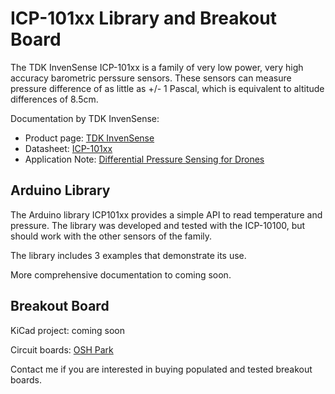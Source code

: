 # ICP-101xx Library and Breakout Board

The TDK InvenSense ICP-101xx is a family of very low power, very high accuracy barometric perssure sensors. These sensors can measure pressure difference of as little as +/- 1 Pascal, which is equivalent to altitude differences of 8.5cm.

Documentation by TDK InvenSense:
* Product page: [TDK InvenSense](https://www.invensense.com/products/1-axis/icp-101xx/)
* Datasheet: [ICP-101xx](http://www.invensense.com/wp-content/uploads/2018/01/DS-000186-ICP-101xx-v1.0.pdf)
* Application Note: [Differential Pressure Sensing for Drones](https://www.invensense.com/download-pdf/an-000119-differential-pressure-sensing-using-icm-20789-for-altitude-hold-in-drones/)

## Arduino Library

The Arduino library ICP101xx provides a simple API to read temperature and pressure. The library was developed and tested with the ICP-10100, but should work with the other sensors of the family.

The library includes 3 examples that demonstrate its use.

More comprehensive documentation to coming soon.

## Breakout Board

KiCad project: coming soon

Circuit boards: [OSH Park](https://oshpark.com/projects/QdVsvLNH)

Contact me if you are interested in buying populated and tested breakout boards.
